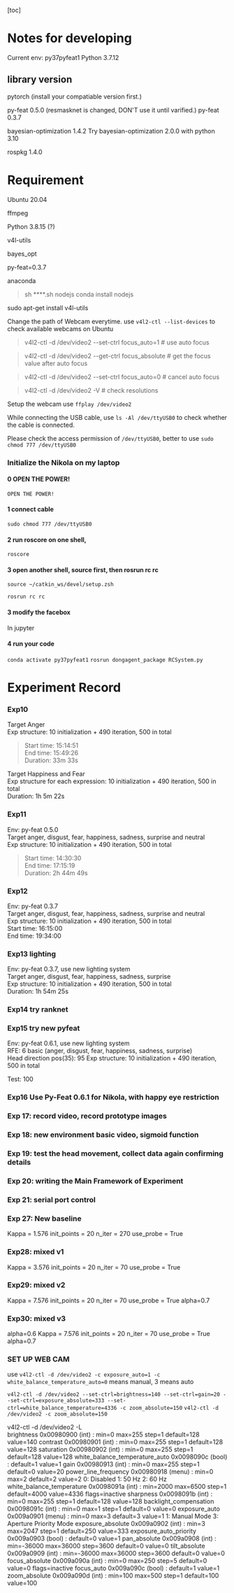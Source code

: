 [toc]
# Notes for developing

Current env: py37pyfeat1
Python 3.7.12

## library version

pytorch (install your compatiable version first.)

py-feat  0.5.0 (resmasknet is changed, DON'T use it until varified.)
py-feat  0.3.7

bayesian-optimization 1.4.2
Try bayesian-optimization 2.0.0 with python 3.10

rospkg 1.4.0



# Requirement
Ubuntu 20.04

ffmpeg

Python 3.8.15 (?)

v4l-utils

bayes_opt

py-feat=0.3.7

anaconda
> sh ****.sh
nodejs
> conda install nodejs

sudo apt-get install v4l-utils

Change the path of Webcam everytime.
use ```v4l2-ctl --list-devices``` to check available webcams on Ubuntu

> v4l2-ctl -d /dev/video2 --set-ctrl focus_auto=1 # use auto focus

> v4l2-ctl -d /dev/video2 --get-ctrl focus_absolute # get the focus value after auto focus

> v4l2-ctl -d /dev/video2 --set-ctrl focus_auto=0 # cancel auto focus

> v4l2-ctl -d /dev/video2 -V # check resolutions

Setup the webcam
use ```ffplay /dev/video2```

While connecting the USB cable, use ```ls -Al /dev/ttyUSB0``` to check whether the cable is connected.

Please check the access permission of ```/dev/ttyUSB0```, better to use ```sudo chmod 777 /dev/ttyUSB0```

### Initialize the Nikola on my laptop

#### 0 OPEN THE POWER!
```OPEN THE POWER!```

#### 1 connect cable
```sudo chmod 777 /dev/ttyUSB0```

#### 2 run roscore on one shell, 
```roscore```

#### 3 open another shell, source first, then rosrun rc rc
```source ~/catkin_ws/devel/setup.zsh```

```rosrun rc rc```

#### 3 modify the facebox
In jupyter

#### 4 run your code
```conda activate py37pyfeat1```
```rosrun dongagent_package RCSystem.py```

# Experiment Record
### Exp10

Target Anger  
Exp structure: 10 initialization + 490 iteration, 500 in total  
> Start time: 15:14:51  
> End time: 15:49:26  
> Duration: 33m 33s  

Target Happiness and Fear  
Exp structure for each expression: 10 initialization + 490 iteration, 500 in total  
Duration: 1h 5m 22s  

### Exp11
Env: py-feat 0.5.0  
Target anger, disgust, fear, happiness, sadness, surprise and neutral  
Exp structure: 10 initialization + 490 iteration, 500 in total  
> Start time: 14:30:30  
> End time: 17:15:19  
> Duration: 2h 44m 49s  

### Exp12
Env: py-feat 0.3.7  
Target anger, disgust, fear, happiness, sadness, surprise and neutral  
Exp structure: 10 initialization + 490 iteration, 500 in total  
Start time: 16:15:00  
End time: 19:34:00  

### Exp13 lighting
Env: py-feat 0.3.7, use new lighting system  
Target anger, disgust, fear, happiness, sadness, surprise  
Exp structure: 10 initialization + 490 iteration, 500 in total   
Duration: 1h 54m 25s  

### Exp14 try ranknet

### Exp15 try new pyfeat
Env: py-feat 0.6.1, use new lighting system  
RFE: 6 basic (anger, disgust, fear, happiness, sadness, surprise)  
Head direction pos(35): 95
Exp structure: 10 initialization + 490 iteration, 500 in total 

Test: 100

### Exp16 Use Py-Feat 0.6.1 for Nikola, with happy eye restriction

### Exp 17: record video, record prototype images

### Exp 18: new environment basic video, sigmoid function

### Exp 19: test the head movement, collect data again confirming details

### Exp 20: writing the Main Framework of Experiment

### Exp 21: serial port control

### Exp 27: New baseline
Kappa = 1.576
init_points = 20
n_iter = 270
use_probe = True

### Exp28: mixed v1
Kappa = 3.576
init_points = 20
n_iter = 70
use_probe = True

### Exp29: mixed v2
Kappa = 7.576
init_points = 20
n_iter = 70
use_probe = True
alpha=0.7

### Exp30: mixed v3
alpha=0.6
Kappa = 7.576
init_points = 20
n_iter = 70
use_probe = True
alpha=0.7

### SET UP WEB CAM

use ```v4l2-ctl -d /dev/video2 -c exposure_auto=1 -c white_balance_temperature_auto=0``` means manual, 3 means auto
<!-- ```v4l2-ctl -d /dev/video2 -c white_balance_temperature_auto=0``` -->

```v4l2-ctl -d /dev/video2 --set-ctrl=brightness=140 --set-ctrl=gain=20 --set-ctrl=exposure_absolute=333 --set-ctrl=white_balance_temperature=4336 -c zoom_absolute=150```
```v4l2-ctl -d /dev/video2 -c zoom_absolute=150```



v4l2-ctl -d /dev/video2 -L                       
                     brightness 0x00980900 (int)    : min=0 max=255 step=1 default=128 value=140
                       contrast 0x00980901 (int)    : min=0 max=255 step=1 default=128 value=128
                     saturation 0x00980902 (int)    : min=0 max=255 step=1 default=128 value=128
 white_balance_temperature_auto 0x0098090c (bool)   : default=1 value=1
                           gain 0x00980913 (int)    : min=0 max=255 step=1 default=0 value=20
           power_line_frequency 0x00980918 (menu)   : min=0 max=2 default=2 value=2
				0: Disabled
				1: 50 Hz
				2: 60 Hz
      white_balance_temperature 0x0098091a (int)    : min=2000 max=6500 step=1 default=4000 value=4336 flags=inactive
                      sharpness 0x0098091b (int)    : min=0 max=255 step=1 default=128 value=128
         backlight_compensation 0x0098091c (int)    : min=0 max=1 step=1 default=0 value=0
                  exposure_auto 0x009a0901 (menu)   : min=0 max=3 default=3 value=1
				1: Manual Mode
				3: Aperture Priority Mode
              exposure_absolute 0x009a0902 (int)    : min=3 max=2047 step=1 default=250 value=333
         exposure_auto_priority 0x009a0903 (bool)   : default=0 value=1
                   pan_absolute 0x009a0908 (int)    : min=-36000 max=36000 step=3600 default=0 value=0
                  tilt_absolute 0x009a0909 (int)    : min=-36000 max=36000 step=3600 default=0 value=0
                 focus_absolute 0x009a090a (int)    : min=0 max=250 step=5 default=0 value=0 flags=inactive
                     focus_auto 0x009a090c (bool)   : default=1 value=1
                  zoom_absolute 0x009a090d (int)    : min=100 max=500 step=1 default=100 value=100
